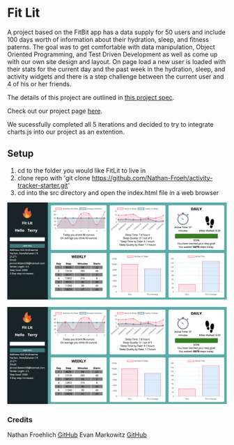 # Fit Lit

A project based on the FitBit app has a data supply for 50 users and include 100 days worth of information about their hydration, sleep, and fitness paterns. The goal was to get comfortable with data manipulation, Object Oriented Programming, and Test Driven Development as well as come up with our own site design and layout. On page load a new user is loaded with their stats for the current day and the past week in the hydration, sleep, and activity widgets and there is a step challenge between the current user and 4 of his or her friends.

The details of this project are outlined in [this project spec](http://frontend.turing.io/projects/activity-tracker.html).

Check out our project page [here](https://nathan-froeh.github.io/activity-tracker-starter/).

We sucessfully completed all 5 iterations and decided to try to integrate charts.js into our project as an extention.

## Setup

1) cd to the folder you would like FitLit to live in
2) clone repo with 'git clone https://github.com/Nathan-Froeh/activity-tracker-starter.git'
3) cd into the src directory and open the index.html file in a web browser

![Desktop view static comp](https://github.com/Nathan-Froeh/activity-tracker-starter/blob/master/images/Screen%20Shot%202019-05-15%20at%205.13.58%20PM.png)

![Desktop view static comp](https://github.com/Nathan-Froeh/activity-tracker-starter/blob/master/images/Screen%20Shot%202019-05-15%20at%205.13.58%20PM.png)


### Credits
Nathan Froehlich [GitHub](https://github.com/Nathan-Froeh)
Evan Markowitz [GitHub](https://github.com/evanmarkowitz)

